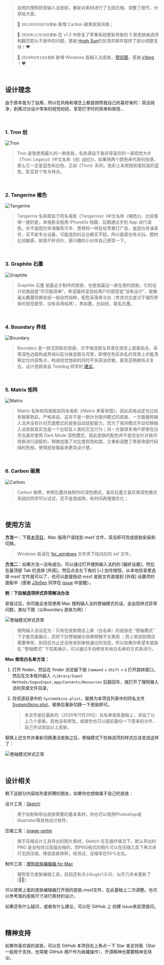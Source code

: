 > 自用的搜狗拼音输入法皮肤，重新对素材进行了无损压缩，调整了细节，分享给大家。
>
> 🎉 `2021年03月07日更新` 新增 Carbon 碳黑皮肤风格；
>
> 🎉 `2020年11月29日更新` 在 v1.3 中修复了苹果系统更新导致的 5 款皮肤候选项和翻页箭头不居中的问题，感谢 [Hugh Sun](https://github.com/Vergegung)的反馈并邮件提供了部分调整支持！❤️
>
> 🎉 `2019年6月14日更新` 新增 Windows 版输入法皮肤，[预览图](./for_windows/skin_preview.md)，感谢 [jrfeng](https://github.com/jrfeng) ！❤️

</br>

## 设计理念

由于原本是为了自用，所以在风格和理念上都是按照我自己的喜好来的：简洁纯净，剥离过分设计带来的视觉纷扰，享受打字时的简单和愉悦...

</br>

### 1. Tron 创

![Tron](https://cdn.remixcdn.com/image/tron-cover.png)

> Tron 是我使用最久的一款皮肤，名称源自于我非常喜欢的一部视觉大片《Tron: Legacy》(中文名称《创: 战纪》)，如果用两个颜色来代表科技感，那么它一定是蓝色和白色，正如《Tron》系列。色彩上采用饱和度较高的蓝色，彰显其个性与特点。

</br>

### 2. Tangerine 橘色

![Tangerine](https://cdn.remixcdn.com/image/tangerine-cover.png)

> Tangerine 名称取自于同名电影《Tangerine》(中文名称《橘色》)，比较值得一提的是，本电影全程用 iPhone5s 拍摄，后期通过手机 App 进行调色。并不是因为导演像陈可辛、贾樟柯一样在给苹果打广告，是因为导演真穷，买不起专业设备，可能连防抖云台都买不起，所以画面也有点抖。题材比较敏感，剧情不好评价，感兴趣的小伙伴自己感受一下。

</br>

### 3. Graphite 石墨

![Graphite](https://cdn.remixcdn.com/image/graphite-cover.png)

> Graphite 石墨 是最近才制作的皮肤，也是我最近一直在用的皮肤，它的设计初衷就是“尽可能简单”，希望最终呈现给用户的感受是“没有设计”，就像毫尖蘸墨轻拂宣纸一般自然纯粹，配色采用黑与白（考虑对比度过于强烈带来的视觉疲劳，没有采用纯黑），黑如墨，白如纸，取名石墨。

</br>

### 4. Boundary 界线

![Boundary](https://cdn.remixcdn.com/image/boundary-cover.png)

> Boundary 是一款无阴影的皮肤，文字候选框与背景在视觉上紧密贴合，采用深色边框构成界线以区分候选框与背景，即使在色彩杂乱的背景上亦能清晰定位内容焦点，构成视觉饱和的同时不失简洁优雅，甚至还稍微有点复古。设计思路来自 Testdog 同学的 [建议](https://github.com/xiaochunjimmy/Sogou-Input-Skin/issues/3)。

</br>

### 5. Matrix 矩阵

![Matrix](https://cdn.remixcdn.com/image/matrix-cover.png)

> Matrix 名称和风格取自同名电影《Matrix 黑客帝国》，因此风格设定也比较有极客色彩。严格来说，这并不是一款针对夜间模式的皮肤，一方面搜狗输入法并没有针对页面模式的皮肤自动适配能力，而为了夜间模式手动切换输入法皮肤其实也是一个比较反人类的交互行为；另一方面很多用户即使在白天也喜欢使用 Dark Mode 深色模式，因此皮肤的配色并不是完全针对夜间场景进行适配的，稍微加强了对比度和饱和度，又重新调整了黑客帝国代码绿的色相，使得皮肤看起来更具设计感。

</br>

### 6. Carbon 碳黑
![Carbon](https://cdn.remixcdn.com/image/carbon-cover.png)

> Carbon 碳黑，参照石墨风格制作的深色模式，喜欢石墨又喜欢用深色模式系统的同学可以试试，还不是很成熟，有时间再慢慢优化；

</br>

## 使用方法

**方法一**：下载[本项目](https://github.com/xiaochunjimmy/Sogou-Input-Skin)，Mac 版用户请找到 mssf 文件，双击即可完成皮肤安装和切换。

> Windows 版请在 [for_windows](https://github.com/xiaochunjimmy/Sogou-Input-Skin/tree/master/for_windows) 文件夹下找对应的 ssf 文件。

**方法二**：如果方法一没有成功，可以通过打开搜狗输入法的的 [偏好设置]，然后在最顶部 Tab 栏选择 [外观]，然后点击左下角的 [+] 加号按钮，从本地目录里选择 mssf 文件就可以了，也可以直接拖动 mssf 皮肤文件直接到 [外观] 设置项的面板中（感谢 [J3n5en](https://github.com/J3n5en) 同学在 [issue](https://github.com/xiaochunjimmy/Sogou-Input-Skin/issues/1) 中提醒）。

**附：下拉候选项样式异常解决办法**

安装过后，你可能会发现使用 Mac 搜狗输入法的卷轴模式的话，会出现样式异常问题，类似下图（以Boundary 皮肤为例）：

![卷轴模式样式异常](https://cdn.remixcdn.com/image/sougou-bug.png)

> 搜狗输入法设定为：只有在皮肤商店上架（白名单）的皮肤在 “卷轴模式” 下才能完美展示，否则下拉卷轴展示效果稍微不太美观 ；而上架皮肤商店需要审核，到目前为止还没有收到审核通过的消息。所以如果你希望本皮肤在 “卷轴模式” 下完美展示，可以通过手动修改本地白名单的方式来进行。

**Mac 修改白名单方法：**

1. 打开 finder，然后在 finder 浏览器下按 `Command` + `Shift` + `G` 打开跳转窗口，然后在文本框内输入 `/Library/Input Methods/SogouInput.app/Contents/Resources` 后敲回车，就打开了搜狗输入法的资源文件目录。

2. 将资源目录中的 `SystemSkins.plist`，替换为本项目列表中的同名文件 [SystemSkins.plist](https://github.com/xiaochunjimmy/Sogou-Input-Skin/blob/master/SystemSkins.plist)，替换后重新切换一下皮肤即可。

   > 本文件是在最新的（2020年11月29日）白名单皮肤基础上，添加了以上几个皮肤。其他没有修改。或者你也可以提前备份一下原来的文件，自己手动添加以上皮肤。

替换上述文件并重新切换激活皮肤之后，卷轴模式下拉候选项的样式应该变成这样了：

![卷轴模式样式正常](https://cdn.remixcdn.com/image/sougou-normal.png)

</br>

## 设计相关

剩下这部分内容给热爱折腾的朋友，如果你也想做属于自己的皮肤：

设计工具：[Sketch](https://www.sketch.com/)

> 用于绘制和导出皮肤需要的基本素材，你也可以使用Photoshop或Illustrator等其他设计软件。

压缩工具：[image-optim](https://imageoptim.com)

> 用于压缩设计工具导出的图片素材，Sketch 在无插件情况下，默认导出的 PNG 是没有经过高级压缩的，而PNG格式的图片可以在压缩工具下再次进行无损压缩，降低皮肤体积，经测试，压缩率在50%左右。

制作工具：[搜狗皮肤编辑器 for Mac](https://pinyin.sogou.com/mac/skineditor.php)

> 搜狗官方皮肤编辑工具，目前还有点小bug(v1.0.0)，似乎几年未更新了[🤦‍♀️]

可以使用上面的皮肤编辑器打开我的皮肤.mssf文件，在此基础上二次调整。也可以参考我的皮肤尺寸进行素材的设计。

如果还有什么疑问，或者有什么建议，可以在 GitHub 上 创建 issue来反馈提问。

</br>

## 精神支持

如果你喜欢我的皮肤，可以在 GitHub 本项目右上角点一下 Star 来支持我（Star 一般用于支持，也常被 GitHub 用户作为收藏操作），开源精神也需要精神支持 😜。

